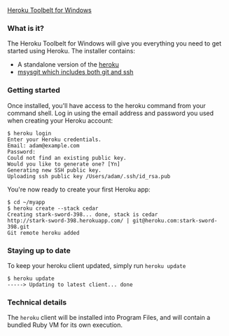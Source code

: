 <p class="button">
  <a href="/windows/download">Heroku Toolbelt for Windows</a>
</p>

### What is it?

The Heroku Toolbelt for Windows will give you everything you need to get started using Heroku. The installer contains:

* A standalone version of the [heroku](http://github.com/heroku/heroku)
* [msysgit which includes both git and ssh](http://code.google.com/p/msysgit)

### Getting started

Once installed, you'll have access to the heroku command from your command shell. Log in using the email address and password you used when creating your Heroku account:

<pre><code><span class="highlight">$ heroku login</span>
Enter your Heroku credentials.
Email: adam@example.com
Password:
Could not find an existing public key.
Would you like to generate one? [Yn]
Generating new SSH public key.
Uploading ssh public key /Users/adam/.ssh/id_rsa.pub</code></pre>

You're now ready to create your first Heroku app:

<pre><code><span class="highlight">$ cd ~/myapp</span>
<span class="highlight">$ heroku create --stack cedar</span>
Creating stark-sword-398... done, stack is cedar
http://stark-sword-398.herokuapp.com/ | git@heroku.com:stark-sword-398.git
Git remote heroku added</code></pre>

### Staying up to date

To keep your heroku client updated, simply run `heroku update`

<pre><code><span class="highlight">$ heroku update</span>
-----> Updating to latest client... done</code></pre>

### Technical details

The `heroku` client will be installed into Program Files, and will contain a bundled Ruby VM for its own execution.
